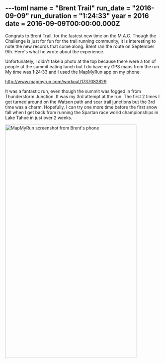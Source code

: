 ---toml
name = "Brent Trail"
run_date = "2016-09-09"
run_duration = "1:24:33"
year = 2016
date = 2016-09-09T00:00:00.000Z
---

<p>Congrats to Brent Trail, for the fastest new time on the M.A.C. Though the Challenge is just for fun for the trail running community, it is interesting to note the new records that come along. Brent ran the route on September 9th. Here's what he wrote about the experience.</p>
<p>Unfortunately, I didn't take a photo at the top because there were a ton of people at the summit eating lunch but I do have my GPS maps from the run. My time was 1:24:33 and I used the MapMyRun app on my phone:</p>
<p><a href="http://www.mapmyrun.com/workout/1737082829">http://www.mapmyrun.com/workout/1737082829</a></p>
<p>It was a fantastic run, even though the summit was fogged in from Thunderstorm Junction. It was my 3rd attempt at the run. The first 2 times I got turned around on the Watson path and scar trail junctions but the 3rd time was a charm. Hopefully, I can try one more time before the first snow fall when I get back from running the Spartan race world championships in Lake Tahoe in just over 2 weeks.</p>
<img src="/images/uploads/tumblrodovv2dojl1teh94yo1500.png" alt="MapMyRun screenshot from Brent's phone" width="422" height="750" class="img-fluid">


